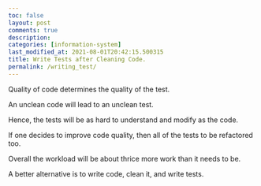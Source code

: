 ```yaml
---
toc: false
layout: post
comments: true
description:
categories: [information-system]
last_modified_at: 2021-08-01T20:42:15.500315
title: Write Tests after Cleaning Code.
permalink: /writing_test/
---
```


Quality of code determines the quality of the test.

An unclean code will lead to an unclean test.

Hence, the tests will be as hard to understand and modify as the code.

If one decides to improve code quality, then all of the tests to be refactored too.

Overall the workload will be about thrice more work than it needs to be.

A better alternative is to write code, clean it, and write tests.